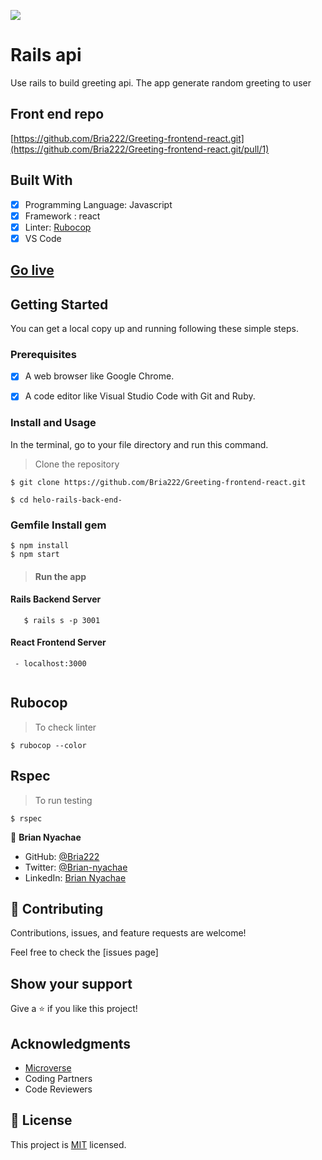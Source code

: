 

![](https://img.shields.io/badge/Microverse-blueviolet)

# Rails api

Use rails  to build greeting api. The app generate random greeting to user

## Front end repo 
[https://github.com/Bria222/Greeting-frontend-react.git](https://github.com/Bria222/Greeting-frontend-react.git/pull/1)

## Built With

- [x] Programming Language: Javascript
- [x] Framework : react
- [x] Linter: [Rubocop](https://rubocop.org/)
- [x] VS Code

## [Go live](#)

## Getting Started

You can get a local copy up and running following these simple steps.

### Prerequisites

- [x] A web browser like Google Chrome.
- [x] A code editor like Visual Studio Code with Git and Ruby.


### Install and Usage

In the terminal, go to your file directory and run this command.

> Clone the repository
```
$ git clone https://github.com/Bria222/Greeting-frontend-react.git
```
```
$ cd helo-rails-back-end-
```

### Gemfile Install gem
 
```
$ npm install
$ npm start
```

> #### Run the app 

#### Rails Backend Server
```
   $ rails s -p 3001
```
#### React Frontend Server
```
 - localhost:3000
 
```

## Rubocop
> To check linter

```
$ rubocop --color
```

## Rspec
> To run testing 
```
$ rspec 
```


👤 **Brian Nyachae**

- GitHub: [@Bria222](https://github.com/Bria222)
- Twitter: [@Brian-nyachae](https://twitter.com/phayte_p)
- LinkedIn: [Brian Nyachae](https://linkedin.com/in/brian-nyachae)

## 🤝 Contributing

Contributions, issues, and feature requests are welcome!

Feel free to check the [issues page]

## Show your support

Give a ⭐️ if you like this project!

## Acknowledgments

- [Microverse](https://www.microverse.org/)
- Coding Partners
- Code Reviewers

## 📝 License

This project is [MIT](./MIT.md) licensed.
